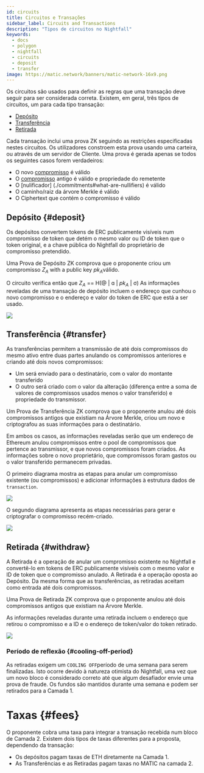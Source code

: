 ```yaml
---
id: circuits
title: Circuitos e Transações
sidebar_label: Circuits and Transactions
description: "Tipos de circuitos no Nightfall"
keywords:
  - docs
  - polygon
  - nightfall
  - circuits
  - deposit
  - transfer
image: https://matic.network/banners/matic-network-16x9.png
---
```


Os circuitos são usados para definir as regras que uma transação deve seguir para ser considerada correta. Existem, em geral, três tipos de circuitos, um para cada tipo transação:

- [Depósito](#deposit)
- [Transferência](#transfer)
- [Retirada](#withdraw)

Cada transação inclui uma prova ZK seguindo as restrições especificadas nestes circuitos. Os utilizadores constroem esta prova usando uma carteira, ou através de um servidor de Cliente. Uma prova é gerada apenas se todos os seguintes casos forem verdadeiros:

- O novo [compromisso](./commitments#what-are-commitments) é válido
- O [compromisso](./commitments#what-are-commitments) antigo é válido e propriedade do remetente
- O [nulificador] (./commitments#what-are-nullifiers) é válido
- O caminho/raiz da árvore Merkle é válido
- O Ciphertext que contém o compromisso é válido


## Depósito {#deposit}
Os depósitos convertem tokens de ERC publicamente visíveis num compromisso de token que detém o mesmo valor ou ID de token que o token original, e a chave pública do Nightfall do proprietário de compromisso pretendido.

Uma Prova de Depósito ZK comprova que o proponente criou um compromisso $Z_A$ with a public key $pk_A$válido.

O circuito verifica então que $Z_A$ == H(@ | ɑ | $pk_A$ | σ) As informações reveladas de uma transação de depósito incluem o endereço que cunhou o novo compromisso e o endereço e valor do token de ERC que está a ser usado.

![](../imgs/deposit.png)

## Transferência {#transfer}
As transferências permitem a transmissão de até dois compromissos do mesmo ativo entre duas partes anulando os compromissos anteriores e criando até dois novos compromissos:
- Um será enviado para o destinatário, com o valor do montante transferido
- O outro será criado com o valor da alteração (diferença entre a soma de valores de compromissos usados menos o valor transferido) e propriedade do transmissor.

Um Prova de Transferência ZK comprova que o proponente anulou até dois compromissos antigos que existiam na Árvore Merkle, criou um novo e criptografou as suas informações para o destinatário.

Em ambos os casos, as informações reveladas serão que um endereço de Ethereum anulou compromissos entre o pool de compromissos que pertence ao transmissor, e que novos compromissos foram criados. As informações sobre o novo proprietário, que compromissos foram gastos ou o valor transferido permanecem privadas.

O primeiro diagrama mostra as etapas para anular um compromisso existente (ou compromissos) e adicionar informações à estrutura dados de `transaction`.

![](../imgs/transfer_a.png)

O segundo diagrama apresenta as etapas necessárias para gerar e criptografar o compromisso recém-criado.

![](../imgs/transfer_b.png)

## Retirada {#withdraw}
A Retirada é a operação de anular um compromisso existente no Nightfall e convertê-lo em tokens de ERC publicamente visíveis com o mesmo valor e ID de token que o compromisso anulado. A Retirada é a operação oposta ao Depósito. Da mesma forma que as transferências, as retiradas aceitam como entrada até dois compromissos.

Uma Prova de Retirada ZK comprova que o proponente anulou até dois compromissos antigos que existiam na Árvore Merkle.

As informações reveladas durante uma retirada incluem o endereço que retirou o compromisso e a ID e o endereço de token/valor do token retirado.

![](../imgs/withdraw.png)

### Período de reflexão {#cooling-off-period}

As retiradas exigem um `COOLING OFF`período de uma semana para serem finalizadas. Isto ocorre devido à natureza otimista do Nightfall, uma vez que um novo bloco é considerado correto até que algum desafiador envie uma prova de fraude. Os fundos são mantidos durante uma semana e podem ser retirados para a Camada 1.

# Taxas {#fees}

O proponente cobra uma taxa para integrar a transação recebida num bloco de Camada 2. Existem dois tipos de taxas diferentes para a proposta, dependendo da transação:
- Os depósitos pagam taxas de ETH diretamente na Camada 1.
- As Transferências e as Retiradas pagam taxas no MATIC na camada 2.
